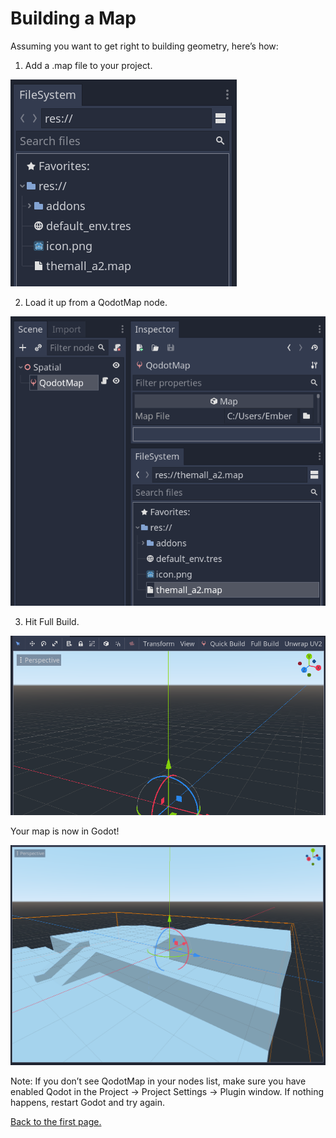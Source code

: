 # Building a Map

Assuming you want to get right to building geometry, here’s how:

1. Add a .map file to your project.

![](images/02-file.png)

2. Load it up from a QodotMap node.

![](images/02-qodotmap.png)

3. Hit Full Build.

![](images/02-full-build.png)

Your map is now in Godot!

![](images/02-final-result.png)

Note: If you don’t see QodotMap in your nodes list, make sure you have enabled Qodot in the Project → Project Settings → Plugin window. If nothing happens, restart Godot and try again.

[Back to the first page.](00-intro.md)
